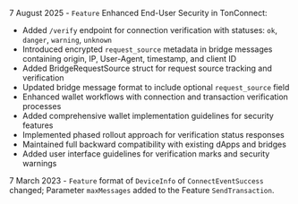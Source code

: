 7 August 2025 - `Feature` Enhanced End-User Security in TonConnect:
  - Added `/verify` endpoint for connection verification with statuses: `ok`, `danger`, `warning`, `unknown`
  - Introduced encrypted `request_source` metadata in bridge messages containing origin, IP, User-Agent, timestamp, and client ID
  - Added BridgeRequestSource struct for request source tracking and verification
  - Updated bridge message format to include optional `request_source` field
  - Enhanced wallet workflows with connection and transaction verification processes
  - Added comprehensive wallet implementation guidelines for security features
  - Implemented phased rollout approach for verification status responses
  - Maintained full backward compatibility with existing dApps and bridges
  - Added user interface guidelines for verification marks and security warnings

7 March 2023 - `Feature` format of `DeviceInfo` of `ConnectEventSuccess` changed; Parameter `maxMessages` added to the Feature `SendTransaction`.